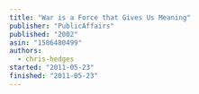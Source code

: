 ```yaml
---
title: "War is a Force that Gives Us Meaning"
publisher: "PublicAffairs"
published: "2002"
asin: "1586480499"
authors:
  - chris-hedges
started: "2011-05-23"
finished: "2011-05-23"
---
```

